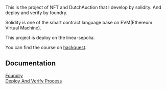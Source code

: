 This is the project of NFT and DutchAuction that I develop by solidity. And deploy and verify by foundry.

Solidity is one of the smart contract language base on EVM(Ethereum Virtual Machine).

This project is deploy on the linea-sepolia.

You can find the course on [hackquest](https://www.hackquest.io/zh/dashboard).


## Documentation

[Foundry](https://book.getfoundry.sh/)  
[Deploy And Verify Process](/Remark.md)
